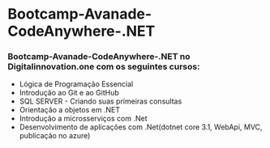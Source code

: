 # Bootcamp-Avanade-CodeAnywhere-.NET
### Bootcamp-Avanade-CodeAnywhere-.NET no Digitalinnovation.one com os seguintes cursos:
- Lógica de Programação Essencial
- Introdução ao Git e ao GitHub
- SQL SERVER - Criando suas primeiras consultas
- Orientação a objetos em .NET
- Introdução a microsserviços com .Net
- Desenvolvimento de aplicações com .Net(dotnet core 3.1, WebApi, MVC, publicação no azure)
